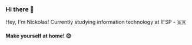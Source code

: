 ### Hi there 👋

Hey, I'm Nickolas! Currently studying information technology at IFSP - 🇧🇷

#### Make yourself at home! 😊
